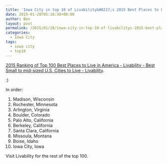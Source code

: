 ```yaml
---
title: 'Iowa City in top 10 of Livability&#8217;s 2015 Best Places to Live'
date: 2015-01-28T05:18:38+00:00
author: Ben
layout: post
permalink: /2015/01/28/iowa-city-in-top-10-of-livabilitys-2015-best-places-to-live/
categories:
  - Iowa City
tags:
  - iowa city
  - top10
---
```

[2015 Ranking of Top 100 Best Places to Live in America - Livability - Best Small to mid-sized U.S. Cities to Live - Livability](http://livability.com/best-places/top-100-best-places-to-live/2015).

:)

In order:

  1. Madison, Wisconsin
  2. Rochester, Minnesota
  3. Arlington, Virginia
  4. Boulder, Colorado
  5. Palo Alto, California
  6. Berkeley, California
  7. Santa Clara, California
  8. Missoula, Montana
  9. Boise, Idaho
 10. Iowa City, Iowa

Visit Livability for the rest of the top 100.